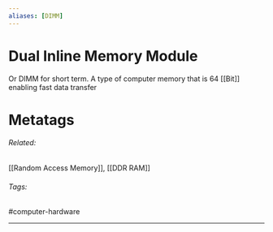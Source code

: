 ```yaml
---
aliases: [DIMM]
---
```

# Dual Inline Memory Module
Or DIMM for short term. A type of computer memory that is 64 [[Bit]] enabling fast data transfer











# Metatags
###### Related: 
[[Random Access Memory]], [[DDR RAM]]
###### Tags:
#computer-hardware 

---